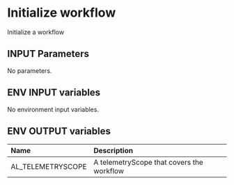 # Initialize workflow

Initialize a workflow

## INPUT Parameters

No parameters.

## ENV INPUT variables

No environment input variables.

## ENV OUTPUT variables

| Name | Description |
| :-- | :-- |
| AL_TELEMETRYSCOPE | A telemetryScope that covers the workflow |
